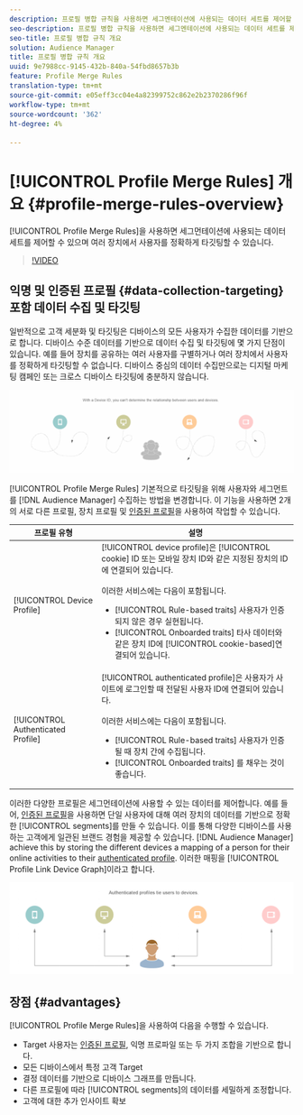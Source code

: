 ```yaml
---
description: 프로필 병합 규칙을 사용하면 세그멘테이션에 사용되는 데이터 세트를 제어할 수 있고 여러 장치에서 사람을 정확하게 타깃팅할 수 있습니다.
seo-description: 프로필 병합 규칙을 사용하면 세그멘테이션에 사용되는 데이터 세트를 제어할 수 있고 여러 장치에서 사람을 정확하게 타깃팅할 수 있습니다.
seo-title: 프로필 병합 규칙 개요
solution: Audience Manager
title: 프로필 병합 규칙 개요
uuid: 9e7988cc-9145-432b-840a-54fbd8657b3b
feature: Profile Merge Rules
translation-type: tm+mt
source-git-commit: e05eff3cc04e4a82399752c862e2b2370286f96f
workflow-type: tm+mt
source-wordcount: '362'
ht-degree: 4%

---
```



# [!UICONTROL Profile Merge Rules] 개요 {#profile-merge-rules-overview}

[!UICONTROL Profile Merge Rules]을 사용하면 세그먼테이션에 사용되는 데이터 세트를 제어할 수 있으며 여러 장치에서 사용자를 정확하게 타깃팅할 수 있습니다.

>[!VIDEO](https://video.tv.adobe.com/v/28974)

## 익명 및 인증된 프로필 {#data-collection-targeting} 포함 데이터 수집 및 타깃팅

일반적으로 고객 세분화 및 타깃팅은 디바이스의 모든 사용자가 수집한 데이터를 기반으로 합니다. 디바이스 수준 데이터를 기반으로 데이터 수집 및 타깃팅에 몇 가지 단점이 있습니다. 예를 들어 장치를 공유하는 여러 사용자를 구별하거나 여러 장치에서 사용자를 정확하게 타깃팅할 수 없습니다. 디바이스 중심의 데이터 수집만으로는 디지털 마케팅 캠페인 또는 크로스 디바이스 타깃팅에 충분하지 않습니다.

![](assets/unauthenticated2.png)

[!UICONTROL Profile Merge Rules] 기본적으로 타깃팅을 위해 사용자와 세그먼트를  [!DNL Audience Manager] 수집하는 방법을 변경합니다. 이 기능을 사용하면 2개의 서로 다른 프로필, 장치 프로필 및 [인증된 프로필](../../reference/visitor-authentication-states.md)을 사용하여 작업할 수 있습니다.

| 프로필 유형 | 설명 |
|---|---|
| [!UICONTROL Device Profile] | [!UICONTROL device profile]은 [!UICONTROL cookie] ID 또는 모바일 장치 ID와 같은 지정된 장치의 ID에 연결되어 있습니다.<br><br>이러한 서비스에는 다음이 포함됩니다.<ul><li>[!UICONTROL Rule-based traits] 사용자가 인증되지 않은 경우 실현됩니다.</li><li>[!UICONTROL Onboarded traits] 타사 데이터와 같은 장치 ID에  [!UICONTROL cookie-based]연결되어 있습니다.</li></ul> |
| [!UICONTROL Authenticated Profile] | [!UICONTROL authenticated profile]은 사용자가 사이트에 로그인할 때 전달된 사용자 ID에 연결되어 있습니다.<br><br>이러한 서비스에는 다음이 포함됩니다.<ul><li>[!UICONTROL Rule-based traits] 사용자가 인증될 때 장치 간에 수집됩니다.</li><li>[!UICONTROL Onboarded traits] 를 채우는 것이 좋습니다.</li></ul> |

이러한 다양한 프로필은 세그먼테이션에 사용할 수 있는 데이터를 제어합니다. 예를 들어, [인증된 프로필](../../reference/visitor-authentication-states.md)을 사용하면 단일 사용자에 대해 여러 장치의 데이터를 기반으로 정확한 [!UICONTROL segments]를 만들 수 있습니다. 이를 통해 다양한 디바이스를 사용하는 고객에게 일관된 브랜드 경험을 제공할 수 있습니다. [!DNL Audience Manager] achieve this by storing the different devices a mapping of a person for their online activities to their  [authenticated profile](../../reference/visitor-authentication-states.md). 이러한 매핑을 [!UICONTROL Profile Link Device Graph]이라고 합니다.

![](assets/authenticated2.png)

## 장점 {#advantages}

[!UICONTROL Profile Merge Rules]을 사용하여 다음을 수행할 수 있습니다.

* Target 사용자는 [인증된 프로필](../../reference/visitor-authentication-states.md), 익명 프로파일 또는 두 가지 조합을 기반으로 합니다.
* 모든 디바이스에서 특정 고객 Target
* 결정 데이터를 기반으로 디바이스 그래프를 만듭니다.
* 다른 프로필에 따라 [!UICONTROL segments]의 데이터를 세밀하게 조정합니다.
* 고객에 대한 추가 인사이트 확보
